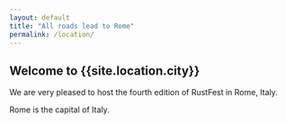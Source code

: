 ```yaml
---
layout: default
title: "All roads lead to Rome"
permalink: /location/
---
```


<div class="backdrop">
  <div class="popout">
    <section>
      <h1>Welcome to {{site.location.city}}</h1>
      <p>We are very pleased to host the fourth edition of RustFest in Rome, Italy.</p>
    </section>
  </div>
</div>

<section>
<p>
Rome is the capital of Italy.
</p>

